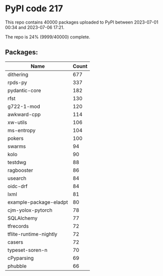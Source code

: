 # PyPI code 217

This repo contains 40000 packages uploaded to PyPI between 
2023-07-01 00:34 and 2023-07-06 17:21.

The repo is 24% (9999/40000) complete.

## Packages:

| Name  | Count |
| ----- | ----- |
| dithering | 677 |
| rpds-py | 337 |
| pydantic-core | 182 |
| rfst | 130 |
| g722-1-mod | 120 |
| awkward-cpp | 114 |
| xw-utils | 106 |
| ms-entropy | 104 |
| pokers | 100 |
| swarms | 94 |
| kolo | 90 |
| testdwg | 88 |
| ragbooster | 86 |
| usearch | 84 |
| oidc-drf | 84 |
| lxml | 81 |
| example-package-eladpt | 80 |
| cjm-yolox-pytorch | 78 |
| SQLAlchemy | 77 |
| tfrecords | 72 |
| tflite-runtime-nightly | 72 |
| casers | 72 |
| typeset-soren-n | 70 |
| cPyparsing | 69 |
| phubble | 66 |


